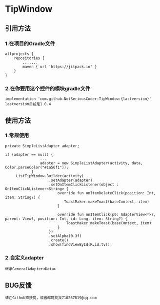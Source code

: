 # TipWindow

## 引用方法
### 1.在项目的Gradle文件
	allprojects {
		repositories {
			.......
			maven { url 'https://jitpack.io' }
		}
	}
  
### 2.在你要用这个控件的模块gradle文件
	implementation 'com.github.NotSeriousCoder:TipWindow:{lastversion}'
	lastversion目前是1.0.4

## 使用方法
### 1.常规使用
	private SimpleListAdapter adapter;
	
	if (adapter == null) {
                    ...
                    adapter = new SimpleListAdapter(activity, data, Color.parseColor("#1a56f1"));
                }
         ListTipWindow.Builder(activity)
                        .setAdapter(adapter)
                        .setOnItemClickListener(object : OnItemClickListener<String> {
                            override fun onItemDeleteClick(position: Int, item: String?) {
                               ToastMaker.makeToast(baseContext, item)
                            }

                            override fun onItemClick(p0: AdapterView<*>?, parent: View?, position: Int, id: Long, item: String?) {
                                ToastMaker.makeToast(baseContext, item)
                            }
                        })
                        .setAlpha(0.3f)
                        .create()
                        .show(findViewById(R.id.tv));
			
### 2.自定义adapter
	继承GeneralAdapter<Data>

## BUG反馈
	请在Github直接提，或者邮箱找我710267819@qq.com
